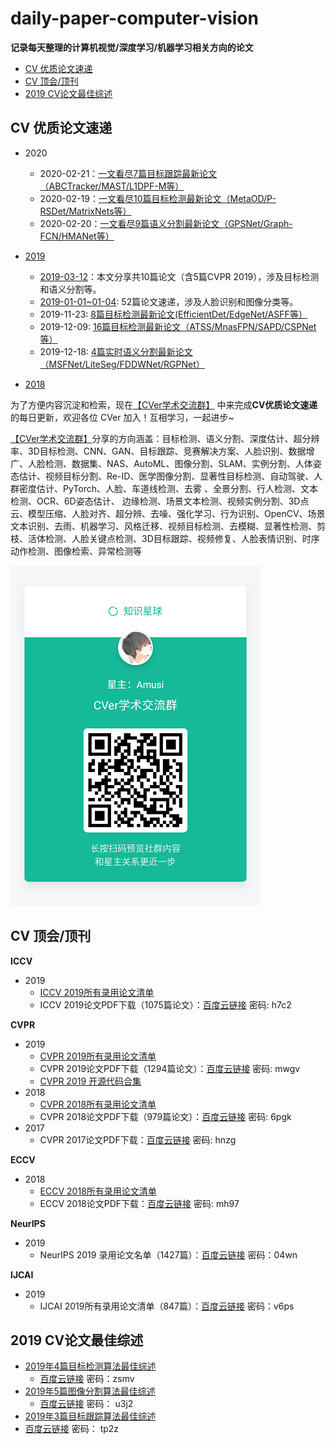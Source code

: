 # daily-paper-computer-vision
**记录每天整理的计算机视觉/深度学习/机器学习相关方向的论文**

- [CV 优质论文速递](#PaperDaily)
- [CV 顶会/顶刊](#TopPaper)
- [2019 CV论文最佳综述](#TopSurvey)

<a name="PaperDaily"></a>

## CV 优质论文速递

- 2020
  - 2020-02-21：[一文看尽7篇目标跟踪最新论文（ABCTracker/MAST/L1DPF-M等）](https://mp.weixin.qq.com/s/I9Eq3RnIT0XQvWc5GILmVA)
  - 2020-02-19：[一文看尽10篇目标检测最新论文（MetaOD/P-RSDet/MatrixNets等）](https://mp.weixin.qq.com/s/x0b73c_5CYCUw4zUaei75g)
  - 2020-02-20：[一文看尽9篇语义分割最新论文（GPSNet/Graph-FCN/HMANet等）](https://mp.weixin.qq.com/s/E687mJnB-y8BSDjT5EhqvQ)
- [2019](2019-Paper.md)
  - [2019-03-12](2019/03/12.md)：本文分享共10篇论文（含5篇CVPR 2019），涉及目标检测和语义分割等。
  - [2019-01-01~01-04](2019/01/01-04.md): 52篇论文速递，涉及人脸识别和图像分类等。
  - 2019-11-23: [8篇目标检测最新论文(EfficientDet/EdgeNet/ASFF等）](https://mp.weixin.qq.com/s/qRr0199V1X-E5kTlXTcvig)
  - 2019-12-09: [16篇目标检测最新论文（ATSS/MnasFPN/SAPD/CSPNet等）](https://mp.weixin.qq.com/s/q_0NntaL04zh5GYPC55oqw)
  - 2019-12-18: [4篇实时语义分割最新论文（MSFNet/LiteSeg/FDDWNet/RGPNet）](https://mp.weixin.qq.com/s/-WD5adiSWOxRIT3nZf6R_Q)

- [2018](2018-Paper.md)

为了方便内容沉淀和检索，现在[【CVer学术交流群】](https://t.zsxq.com/nIieyRz) 中来完成**CV优质论文速递**的每日更新，欢迎各位 CVer 加入！互相学习，一起进步~

[【CVer学术交流群】](https://t.zsxq.com/nIieyRz)分享的方向涵盖：目标检测、语义分割、深度估计、超分辨率、3D目标检测、CNN、GAN、目标跟踪、竞赛解决方案、人脸识别、数据增广、人脸检测、数据集、NAS、AutoML、图像分割、SLAM、实例分割、人体姿态估计、视频目标分割、Re-ID、医学图像分割、显著性目标检测、自动驾驶、人群密度估计、PyTorch、人脸、车道线检测、去雾 、全景分割、行人检测、文本检测、OCR、6D姿态估计、 边缘检测、场景文本检测、视频实例分割、3D点云、模型压缩、人脸对齐、超分辨、去噪、强化学习、行为识别、OpenCV、场景文本识别、去雨、机器学习、风格迁移、视频目标检测、去模糊、显著性检测、剪枝、活体检测、人脸关键点检测、3D目标跟踪、视频修复、人脸表情识别、时序动作检测、图像检索、异常检测等

![CVer学术交流群](./CVer学术交流群.png)

<a name="TopPaper"></a>

## CV 顶会/顶刊

**ICCV**

- 2019
  - [ICCV 2019所有录用论文清单](<http://openaccess.thecvf.com/ICCV2019.py>) 
  - ICCV 2019论文PDF下载（1075篇论文）：[百度云链接](https://pan.baidu.com/s/1snDhED1Y-6qbV1ImQoYIPA ) 密码: h7c2

**CVPR**

- 2019
  - [CVPR 2019所有录用论文清单](<http://openaccess.thecvf.com/CVPR2019.py>) 
  - CVPR 2019论文PDF下载（1294篇论文）：[百度云链接](https://pan.baidu.com/s/19ef0HOz4hduDpcEK2PY9Kw ) 密码: mwgv
  - [CVPR 2019 开源代码合集](<https://github.com/amusi/CVPR2019-Code>)
- 2018
  - [CVPR 2018所有录用论文清单](2018/cvpr2018-paper-list.csv) 
  - CVPR 2018论文PDF下载（979篇论文）：[百度云链接](https://pan.baidu.com/s/1lYEM_kkw1PWTkQzUvjG2pw)   密码: 6pgk 
- 2017
  - CVPR 2017论文PDF下载：[百度云链接](https://pan.baidu.com/s/1RP1wQBFxs8BT0KBLiukxBw)   密码: hnzg

**ECCV**

- 2018
  - [ECCV 2018所有录用论文清单](http://openaccess.thecvf.com/ECCV2018.py) 
  - ECCV 2018论文PDF下载：[百度云链接](https://pan.baidu.com/s/1Mg0Kw9bepUK6_vqqVSOjNQ)   密码: mh97

**NeurIPS**

- 2019
  - NeurIPS 2019 录用论文名单（1427篇）：[百度云链接](https://pan.baidu.com/s/1TxD263qqXmja3fBZVwtP3g)  密码：04wn 

**IJCAI**

- 2019
  - IJCAI 2019所有录用论文清单（847篇）：[百度云链接](https://pan.baidu.com/s/1mVEowSZLBcz3X-_CZt7svA)  密码：v6ps

<a name="TopSurvey"></a>

## 2019 CV论文最佳综述

- [2019年4篇目标检测算法最佳综述](https://zhuanlan.zhihu.com/p/94090477) 
  - [百度云链接](https://pan.baidu.com/s/1KPWaEqun3a1T5fddmrf49A)     密码：zsmv
- [2019年5篇图像分割算法最佳综述](https://zhuanlan.zhihu.com/p/95046357) 
  - [百度云链接]( https://pan.baidu.com/s/1m12K1yOgjLy2xfDuKnxz9w )     密码： u3j2
-  [2019年3篇目标跟踪算法最佳综述]( https://zhuanlan.zhihu.com/p/95499141 ) 
  - [百度云链接]( https://pan.baidu.com/s/1y8LKO_L2m8shcJJ5uNMa8A )     密码： tp2z 
